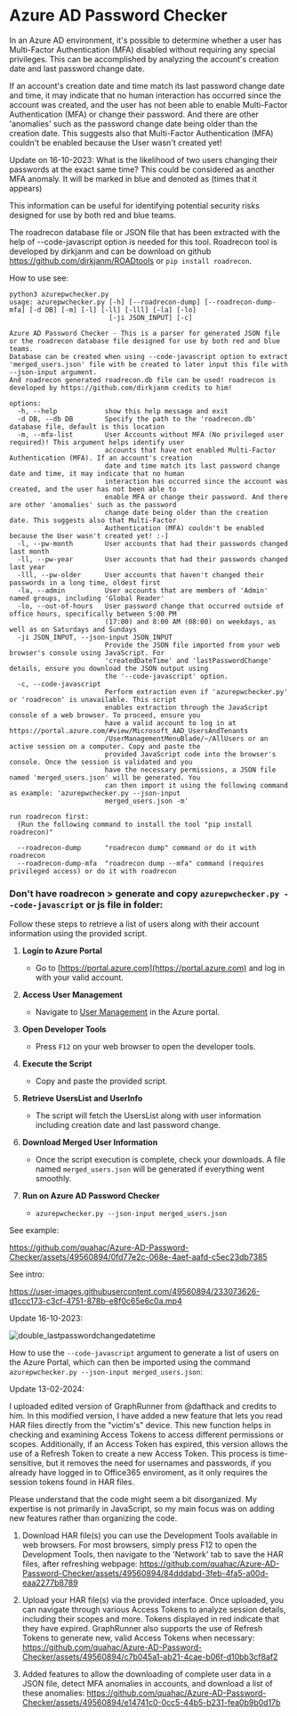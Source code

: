 # Azure AD Password Checker

In an Azure AD environment, it's possible to determine whether a user has Multi-Factor Authentication (MFA) disabled without requiring any special privileges. This can be accomplished by analyzing the account's creation date and last password change date. 

If an account's creation date and time match its last password change date and time, it may indicate that no human interaction has occurred since the account was created, and the user has not been able to enable Multi-Factor Authentication (MFA) or change their password. And there are other 'anomalies' such as the password change date being older than the creation date. This suggests also that Multi-Factor Authentication (MFA) couldn't be enabled because the User wasn't created yet!

Update on 16-10-2023:
What is the likelihood of two users changing their passwords at the exact same time? This could be considered as another MFA anomaly. It will be marked in blue and denoted as (times that it appears)

This information can be useful for identifying potential security risks designed for use by both red and blue teams.

The roadrecon database file or JSON file that has been extracted with the help of --code-javascript option is needed for this tool. 
Roadrecon tool is developed by dirkjanm and can be download on github https://github.com/dirkjanm/ROADtools or ```pip install roadrecon```.

How to use see:
```
python3 azurepwchecker.py
usage: azurepwchecker.py [-h] [--roadrecon-dump] [--roadrecon-dump-mfa] [-d DB] [-m] [-l] [-ll] [-lll] [-la] [-lo]
                         [-ji JSON_INPUT] [-c]

Azure AD Password Checker - This is a parser for generated JSON file or the roadrecon database file designed for use by both red and blue teams. 
Database can be created when using --code-javascript option to extract 'merged_users.json' file with be created to later input this file with --json-input argument.
And roadrecon generated roadrecon.db file can be used! roadrecon is developed by https://github.com/dirkjanm credits to him!

options:
  -h, --help            show this help message and exit
  -d DB, --db DB        Specify the path to the 'roadrecon.db' database file, default is this location
  -m, --mfa-list        User Accounts without MFA (No privileged user required)! This argument helps identify user
                        accounts that have not enabled Multi-Factor Authentication (MFA). If an account's creation
                        date and time match its last password change date and time, it may indicate that no human
                        interaction has occurred since the account was created, and the user has not been able to
                        enable MFA or change their password. And there are other 'anomalies' such as the password
                        change date being older than the creation date. This suggests also that Multi-Factor
                        Authentication (MFA) couldn't be enabled because the User wasn't created yet! :-]
  -l, --pw-month        User accounts that had their passwords changed last month
  -ll, --pw-year        User accounts that had their passwords changed last year
  -lll, --pw-older      User accounts that haven't changed their passwords in a long time, oldest first
  -la, --admin          User accounts that are members of 'Admin' named groups, including 'Global Reader'
  -lo, --out-of-hours   User password change that occurred outside of office hours, specifically between 5:00 PM
                        (17:00) and 8:00 AM (08:00) on weekdays, as well as on Saturdays and Sundays
  -ji JSON_INPUT, --json-input JSON_INPUT
                        Provide the JSON file imported from your web browser's console using JavaScript. For
                        'createdDateTime' and 'lastPasswordChange' details, ensure you download the JSON output using
                        the '--code-javascript' option.
  -c, --code-javascript
                        Perform extraction even if 'azurepwchecker.py' or 'roadrecon' is unavailable. This script
                        enables extraction through the JavaScript console of a web browser. To proceed, ensure you
                        have a valid account to log in at https://portal.azure.com/#view/Microsoft_AAD_UsersAndTenants
                        /UserManagementMenuBlade/~/AllUsers or an active session on a computer. Copy and paste the
                        provided JavaScript code into the browser's console. Once the session is validated and you
                        have the necessary permissions, a JSON file named 'merged_users.json' will be generated. You
                        can then import it using the following command as example: 'azurepwchecker.py --json-input
                        merged_users.json -m'

run roadrecon first:
  (Run the following command to install the tool "pip install roadrecon)"

  --roadrecon-dump      "roadrecon dump" command or do it with roadrecon
  --roadrecon-dump-mfa  "roadrecon dump --mfa" command (requires privileged access) or do it with roadrecon
  ```

### Don't have roadrecon > generate and copy ```azurepwchecker.py --code-javascript``` or js file in folder:

Follow these steps to retrieve a list of users along with their account information using the provided script.

1. **Login to Azure Portal**
   - Go to [https://portal.azure.com](https://portal.azure.com) and log in with your valid account.

2. **Access User Management**
   - Navigate to [User Management](https://portal.azure.com/#view/Microsoft_AAD_UsersAndTenants/UserManagementMenuBlade/~/AllUsers) in the Azure portal.

3. **Open Developer Tools**
   - Press `F12` on your web browser to open the developer tools.

4. **Execute the Script**
   - Copy and paste the provided script.

5. **Retrieve UsersList and UserInfo**
   - The script will fetch the UsersList along with user information including creation date and last password change.

6. **Download Merged User Information**
   - Once the script execution is complete, check your downloads. A file named `merged_users.json` will be generated if everything went smoothly.

7. **Run on Azure AD Password Checker**
   -  `azurepwchecker.py --json-input merged_users.json` 
  

See example:

https://github.com/quahac/Azure-AD-Password-Checker/assets/49560894/0fd77e2c-068e-4aef-aafd-c5ec23db7385

See intro:

https://user-images.githubusercontent.com/49560894/233073626-d1ccc173-c3cf-4751-878b-e8f0c65e6c0a.mp4

Update 16-10-2023:

![double_lastpasswordchangedatetime](https://github.com/quahac/Azure-AD-Password-Checker/assets/49560894/4650df7d-82b4-48cb-93eb-af438a441f66)

How to use the ```--code-javascript``` argument to generate a list of users on the Azure Portal, which can then be imported using the command ```azurepwchecker.py --json-input merged_users.json```:

Update 13-02-2024:

I uploaded edited version of GraphRunner from @dafthack and credits to him. In this modified version, I have added a new feature that lets you read HAR files directly from the "victim's" device. This new function helps in checking and examining Access Tokens to access different permissions or scopes. Additionally, if an Access Token has expired, this version allows the use of a Refresh Token to create a new Access Token. This process is time-sensitive, but it removes the need for usernames and passwords, if you already have logged in to Office365 enviroment, as it only requires the session tokens found in HAR files.

Please understand that the code might seem a bit disorganized. My expertise is not primarily in JavaScript, so my main focus was on adding new features rather than organizing the code.

1. Download HAR file(s) you can use the Development Tools available in web browsers. For most browsers, simply press F12 to open the Development Tools, then navigate to the 'Network' tab to save the HAR files, after refreshing webpage:
https://github.com/quahac/Azure-AD-Password-Checker/assets/49560894/84dddabd-3feb-4fa5-a00d-eaa2277b8789

3. Upload your HAR file(s) via the provided interface. Once uploaded, you can navigate through various Access Tokens to analyze session details, including their scopes and more. Tokens displayed in red indicate that they have expired. GraphRunner also supports the use of Refresh Tokens to generate new, valid Access Tokens when necessary:
https://github.com/quahac/Azure-AD-Password-Checker/assets/49560894/c7b045a1-ab21-4cae-b06f-d10bb3cf8af2

4. Added features to allow the downloading of complete user data in a JSON file, detect MFA anomalies in accounts, and download a list of these anomalies:
https://github.com/quahac/Azure-AD-Password-Checker/assets/49560894/e14741c0-0cc5-44b5-b231-fea0b9b0d17b




